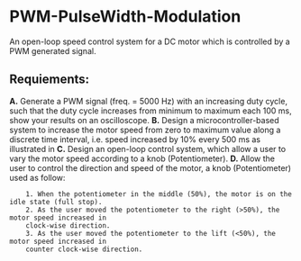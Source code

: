 # PWM-PulseWidth-Modulation
An open-loop speed control system for a DC motor which is controlled by a PWM generated signal.

## Requiements:
  **A.** Generate a PWM signal (freq. = 5000 Hz) with an increasing duty cycle, such that the duty cycle 
         increases from minimum to maximum each 100 ms, show your results on an oscilloscope.
  **B.** Design a microcontroller-based system to increase the motor speed from zero to maximum
         value along a discrete time interval, i.e. speed increased by 10% every 500 ms as illustrated in
  **C.** Design an open-loop control system, which allow a user to vary the motor speed according to
         a knob (Potentiometer).
  **D.** Allow the user to control the direction and speed of the motor, a knob (Potentiometer) used as follow:
  
        1. When the potentiometer in the middle (50%), the motor is on the idle state (full stop).
        2. As the user moved the potentiometer to the right (>50%), the motor speed increased in
        clock-wise direction.
        3. As the user moved the potentiometer to the lift (<50%), the motor speed increased in
        counter clock-wise direction.
